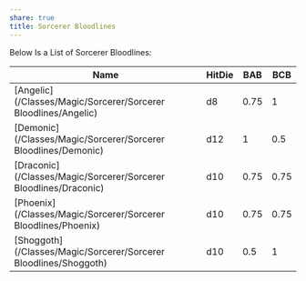 ```yaml
---
share: true
title: Sorcerer Bloodlines
---
```


Below Is a List of Sorcerer Bloodlines:

| Name                                                             | HitDie | BAB  | BCB  |
| ---------------------------------------------------------------- | ------ | ---- | ---- |
| [Angelic](/Classes/Magic/Sorcerer/Sorcerer Bloodlines/Angelic)   | d8     | 0.75 | 1    |
| [Demonic](/Classes/Magic/Sorcerer/Sorcerer Bloodlines/Demonic)   | d12    | 1    | 0.5  |
| [Draconic](/Classes/Magic/Sorcerer/Sorcerer Bloodlines/Draconic) | d10    | 0.75 | 0.75 |
| [Phoenix](/Classes/Magic/Sorcerer/Sorcerer Bloodlines/Phoenix)   | d10    | 0.75 | 0.75 |
| [Shoggoth](/Classes/Magic/Sorcerer/Sorcerer Bloodlines/Shoggoth) | d10    | 0.5  | 1    |
